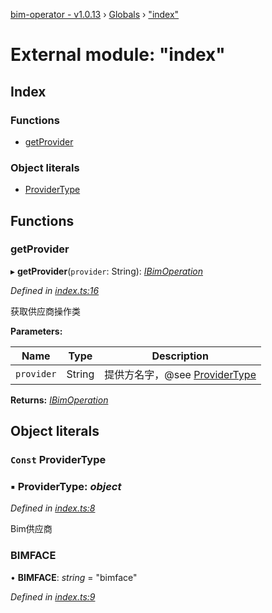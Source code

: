 [bim-operator - v1.0.13](../README.md) › [Globals](../globals.md) › ["index"](_index_.md)

# External module: "index"

## Index

### Functions

* [getProvider](_index_.md#getprovider)

### Object literals

* [ProviderType](_index_.md#const-providertype)

## Functions

###  getProvider

▸ **getProvider**(`provider`: String): *[IBimOperation](../interfaces/_interface_.ibimoperation.md)*

*Defined in [index.ts:16](https://github.com/youkaisteve/bim-operator/blob/562edb8/src/index.ts#L16)*

获取供应商操作类

**Parameters:**

Name | Type | Description |
------ | ------ | ------ |
`provider` | String | 提供方名字，@see [ProviderType](_index_.md#const-providertype)  |

**Returns:** *[IBimOperation](../interfaces/_interface_.ibimoperation.md)*

## Object literals

### `Const` ProviderType

### ▪ **ProviderType**: *object*

*Defined in [index.ts:8](https://github.com/youkaisteve/bim-operator/blob/562edb8/src/index.ts#L8)*

Bim供应商

###  BIMFACE

• **BIMFACE**: *string* = "bimface"

*Defined in [index.ts:9](https://github.com/youkaisteve/bim-operator/blob/562edb8/src/index.ts#L9)*
